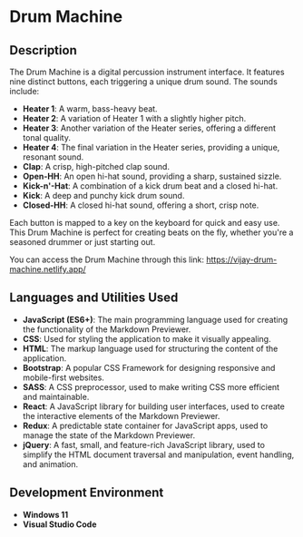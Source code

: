 <h1>Drum Machine</h1>

<h2>Description</h2>

The Drum Machine is a digital percussion instrument interface. It features nine distinct buttons, each triggering a unique drum sound. The sounds include:

- **Heater 1**: A warm, bass-heavy beat.
- **Heater 2**: A variation of Heater 1 with a slightly higher pitch.
- **Heater 3**: Another variation of the Heater series, offering a different tonal quality.
- **Heater 4**: The final variation in the Heater series, providing a unique, resonant sound.
- **Clap**: A crisp, high-pitched clap sound.
- **Open-HH**: An open hi-hat sound, providing a sharp, sustained sizzle.
- **Kick-n'-Hat**: A combination of a kick drum beat and a closed hi-hat.
- **Kick**: A deep and punchy kick drum sound.
- **Closed-HH**: A closed hi-hat sound, offering a short, crisp note.

Each button is mapped to a key on the keyboard for quick and easy use. This Drum Machine is perfect for creating beats on the fly, whether you're a seasoned drummer or just starting out.

You can access the Drum Machine through this link:
https://vijay-drum-machine.netlify.app/
<br />

<h2>Languages and Utilities Used</h2>

- <b>JavaScript (ES6+)</b>: The main programming language used for creating the functionality of the Markdown Previewer.
- <b>CSS</b>: Used for styling the application to make it visually appealing.
- <b>HTML</b>: The markup language used for structuring the content of the application.
- <b>Bootstrap</b>: A popular CSS Framework for designing responsive and mobile-first websites.
- <b>SASS</b>: A CSS preprocessor, used to make writing CSS more efficient and maintainable.
- <b>React</b>: A JavaScript library for building user interfaces, used to create the interactive elements of the Markdown Previewer.
- <b>Redux</b>: A predictable state container for JavaScript apps, used to manage the state of the Markdown Previewer.
- <b>jQuery</b>: A fast, small, and feature-rich JavaScript library, used to simplify the HTML document traversal and manipulation, event handling, and animation.

<h2>Development Environment</h2>

- <b>Windows 11</b>
- <b>Visual Studio Code</b>
